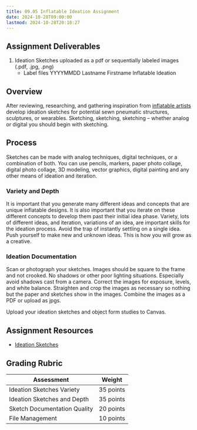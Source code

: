 ```yaml
---
title: 09.05 Inflatable Ideation Assignment
date: 2024-10-28T09:00:00
lastmod: 2024-10-28T20:18:27
---
```


## Assignment Deliverables

1. Ideation Sketches uploaded as a pdf or sequentially labeled images (.pdf, .jpg, .png)
   - Label files YYYYMMDD Lastname Firstname Inflatable Ideation

## Overview

After reviewing, researching, and gathering inspiration from [inflatable artists](./09-01-inflatable-artists.md) develop ideation sketches for potential sewn pneumatic structures, sculptures, or wearables. Sketching, sketching, sketching – whether analog or digital you should begin with sketching.

## Process

Sketches can be made with analog techniques, digital techniques, or a combination of both. You can use pencils, markers, paper photo collage, digital photo collage, 3D modeling, vector graphics, digital painting and any other means of ideation and iteration.

### Variety and Depth

It is important that you generate many different ideas and concepts that are unique inflatable designs. It is also important that you iterate on these different concepts to develop them past their initial idea phase. Variety, lots of different ideas, and iteration, variations of an idea, are important skills for the ideation process. Avoid the trap of instantly settling on a single idea. Push yourself to make new and unknown ideas. This is how you will grow as a creative.

### Ideation Documentation

Scan or photograph your sketches. Images should be square to the frame and not crooked. No shadows or other poor lighting situations. Especially avoid shadows cast from a camera. Correct the images for exposure, levels, and white balance. Straighten and crop the images as necessary so nothing but the paper and sketches show in the images. Combine the images as a PDF or upload as jpgs.

Upload your ideation sketches and object form studies to Canvas.

## Assignment Resources

- [Ideation Sketches](../../../../drawing/ideation-sketches.md)

## Grading Rubric

<div class="responsive-table-markdown">

| Assessment                   | Weight    |
| ---------------------------- | --------- |
| Ideation Sketches Variety    | 35 points |
| Ideation Sketches and Depth  | 35 points |
| Sketch Documentation Quality | 20 points |
| File Management              | 10 points |

</div>
